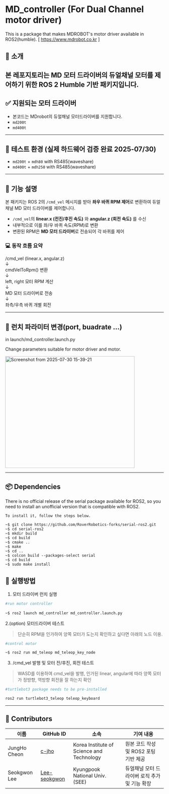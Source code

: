 # MD_controller (For Dual Channel motor driver)
This is a package that makes MDROBOT's motor driver available in ROS2(humble). [ https://www.mdrobot.co.kr ]

## 🔧 소개

본 레포지토리는 **MD 모터 드라이버**의 듀얼채널 모터를 제어하기 위한 **ROS 2 Humble** 기반 패키지입니다.
---

## ✅ 지원되는 모터 드라이버
- 본코드는 MDrobot의 듀얼채널 모터드라이버를 지원합니다.
- `md200t`
- `md400t`

---

## 🧪 테스트 환경 (실제 하드웨어 검증 완료 2025-07/30)

- `md200t` + `mdh80` with RS485(waveshare)
- `md400t` + `mdh250` with RS485(waveshare)

---

## 🧭 기능 설명

본 패키지는 ROS 2의 `/cmd_vel` 메시지를 받아 **좌우 바퀴 RPM 제어**로 변환하여 듀얼채널 MD 모터 드라이버를 제어합니다.

- `/cmd_vel`의 **linear.x (전진/후진 속도)** 와 **angular.z (회전 속도)** 를 수신
- 내부적으로 이를 좌/우 바퀴 속도(RPM)로 변환
- 변환된 RPM은 **MD 모터 드라이버**로 전송되어 각 바퀴를 제어

### 💻 동작 흐름 요약

/cmd_vel (linear.x, angular.z) <br>
↓ <br>
cmdVelToRpm() 변환 <br>
↓ <br>
left, right 모터 RPM 계산 <br>
↓ <br>
MD 모터 드라이버로 전송 <br>
↓ <br>
좌측/우측 바퀴 개별 회전 <br>

---

## 🔧 런치 파라미터 변경(port, buadrate ...)
in launch/md_controller.launch.py

Change parameters suitable for motor driver and motor.

<img width="411" height="355" alt="Screenshot from 2025-07-30 15-39-21" src="https://github.com/user-attachments/assets/16a82fda-5027-42b9-b966-627484fb38d7" />

---

## 📦 Dependencies
There is no official release of the serial package available for ROS2, so you need to install an unofficial version that is compatible with ROS2.

```
To install it, follow the steps below.

~$ git clone https://github.com/RoverRobotics-forks/serial-ros2.git
~$ cd serial-ros2
~$ mkdir build
~$ cd build
~$ cmake ..
~$ make
~$ cd ..
~$ colcon build --packages-select serial
~$ cd build
~$ sudo make install
```

## 🚀 실행방법

1. 모터 드라이버 런치 실행
 
```bash
#run motor controller
        
~$ ros2 launch md_controller md_controller.launch.py
```

2.(option) 모터드라이버 테스트
> 단순히 RPM을 인가하여 양쪽 모터가 도는지 확인하고 싶다면 아래의 노드 이용.

```bash
#control motor

~$ ros2 run md_teleop md_teleop_key_node
```

3. /cmd_vel 발행 및 모터 전/후진, 회전 테스트
> WASD를 이용하여 cmd_vel을 발행, 인가된 linear, angular에 따라 양쪽 모터가 정방향, 역방향 회전을 잘 하는지 확인

```bash
#turtlebot3 package needs to be pre-installed

ros2 run turtlebot3_teleop teleop_keyboard
```

---

## 🤝 Contributors

| 이름            | GitHub ID | 소속                                         | 기여 내용                                 |
|-----------------|-----------|----------------------------------------------|-------------------------------------------|
| JungHo Cheon    | [c-jho](https://github.com/c-jho) | Korea Institute of Science and Technology | 원본 코드 작성 및 ROS2 포팅 기반 제공      |
| Seokgwon Lee    | [Lee-seokgwon](https://github.com/Lee-seokgwon)         | Kyungpook National Univ. (SEE)              | 듀얼채널 모터 드라이버 로직 추가 및 기능 확장 |

